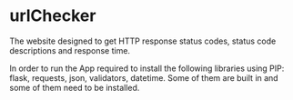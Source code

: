 # urlChecker
The website designed to get HTTP response status codes, status code descriptions and response time.

In order to run the App required to install the following libraries using PIP: flask, requests, json, validators, datetime. Some of them are built in and some of them need to be installed.
